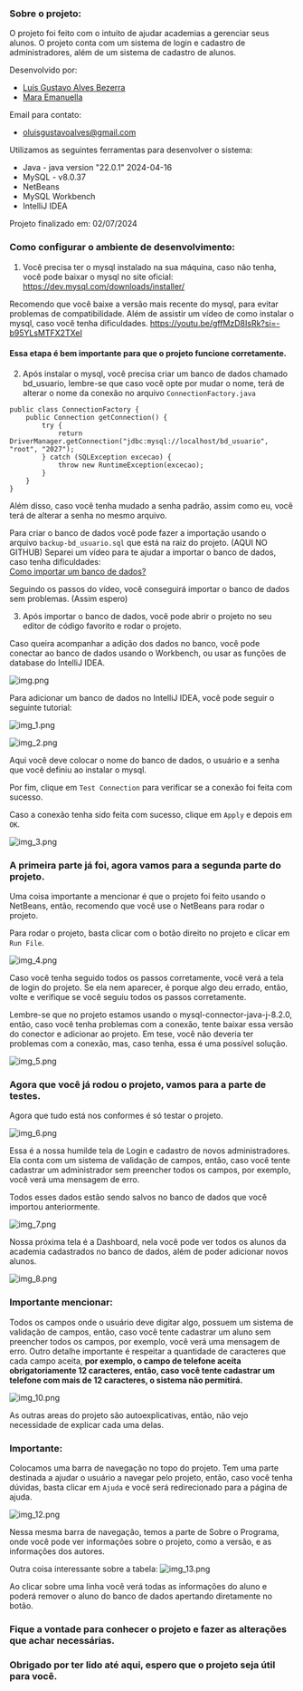 ### Sobre o projeto:

O projeto foi feito com o intuito de ajudar academias a gerenciar seus alunos. O projeto conta com um sistema de login e cadastro de administradores, além de um sistema de cadastro de alunos.


Desenvolvido por:
- [Luís Gustavo Alves Bezerra](https://github.com/lu1pinho/)
- [Mara Emanuella](https://github.com/maraemanuella)

Email para contato:
- oluisgustavoalves@gmail.com

Utilizamos as seguintes ferramentas para desenvolver o sistema:
- Java - java version "22.0.1" 2024-04-16
- MySQL - v8.0.37
- NetBeans
- MySQL Workbench
- IntelliJ IDEA

Projeto finalizado em: 02/07/2024


### Como configurar o ambiente de desenvolvimento:

1. Você precisa ter o mysql instalado na sua máquina, caso não tenha, você pode baixar o mysql no site oficial: https://dev.mysql.com/downloads/installer/

Recomendo que você baixe a versão mais recente do mysql, para evitar problemas de compatibilidade. Além de assistir um vídeo de como instalar o mysql, caso você tenha dificuldades.
https://youtu.be/gffMzD8IsRk?si=-b95YLsMTFX2TXeI


#### Essa etapa é bem importante para que o projeto funcione corretamente.
2. Após instalar o mysql, você precisa criar um banco de dados chamado bd_usuario, lembre-se que caso você opte por mudar o nome, terá de alterar o nome da conexão no arquivo `ConnectionFactory.java`

```
public class ConnectionFactory {
    public Connection getConnection() {
        try {
            return DriverManager.getConnection("jdbc:mysql://localhost/bd_usuario", "root", "2027");
        } catch (SQLException excecao) {
            throw new RuntimeException(excecao);
        }
    }
}
```

Além disso, caso você tenha mudado a senha padrão, assim como eu, você terá de alterar a senha no mesmo arquivo.


Para criar o banco de dados você pode fazer a importação usando o arquivo `backup-bd_usuario.sql` que está na raiz do projeto. (AQUI NO GITHUB)
Separei um vídeo para te ajudar a importar o banco de dados, caso tenha dificuldades:
<br>
[Como importar um banco de dados?](https://youtu.be/RkLB0aQh5Es?si=IReV2yNXbCEExd4r&t=355)

Seguindo os passos do vídeo, você conseguirá importar o banco de dados sem problemas. (Assim espero)

3. Após importar o banco de dados, você pode abrir o projeto no seu editor de código favorito e rodar o projeto.

Caso queira acompanhar a adição dos dados no banco, você pode conectar ao banco de dados usando o Workbench, ou usar as funções de database do IntelliJ IDEA.

![img.png](img.png)

Para adicionar um banco de dados no IntelliJ IDEA, você pode seguir o seguinte tutorial:

![img_1.png](img_1.png)

![img_2.png](img_2.png)

Aqui você deve colocar o nome do banco de dados, o usuário e a senha que você definiu ao instalar o mysql.

Por fim, clique em `Test Connection` para verificar se a conexão foi feita com sucesso.

Caso a conexão tenha sido feita com sucesso, clique em `Apply` e depois em `OK`.

![img_3.png](img_3.png)

### A primeira parte já foi, agora vamos para a segunda parte do projeto.

Uma coisa importante a mencionar é que o projeto foi feito usando o NetBeans, então, recomendo que você use o NetBeans para rodar o projeto.


Para rodar o projeto, basta clicar com o botão direito no projeto e clicar em `Run File`.

![img_4.png](img_4.png)

Caso você tenha seguido todos os passos corretamente, você verá a tela de login do projeto. Se ela nem aparecer, é porque algo deu errado, então, volte e verifique se você seguiu todos os passos corretamente.

Lembre-se que no projeto estamos usando o mysql-connector-java-j-8.2.0, então, caso você tenha problemas com a conexão, tente baixar essa versão do conector e adicionar ao projeto. Em tese, você não deveria ter problemas com a conexão, mas, caso tenha, essa é uma possível solução.

![img_5.png](img_5.png)


### Agora que você já rodou o projeto, vamos para a parte de testes.

Agora que tudo está nos conformes é só testar o projeto.

![img_6.png](img_6.png)

Essa é a nossa humilde tela de Login e cadastro de novos administradores. Ela conta com um sistema de validação de campos, então, caso você tente cadastrar um administrador sem preencher todos os campos, por exemplo, você verá uma mensagem de erro.

Todos esses dados estão sendo salvos no banco de dados que você importou anteriormente.

![img_7.png](img_7.png)

Nossa próxima tela é a Dashboard, nela você pode ver todos os alunos da academia cadastrados no banco de dados, além de poder adicionar novos alunos.

![img_8.png](img_8.png)


### Importante mencionar:
Todos os campos onde o usuário deve digitar algo, possuem um sistema de validação de campos, então, caso você tente cadastrar um aluno sem preencher todos os campos, por exemplo, você verá uma mensagem de erro. Outro detalhe importante é respeitar a quantidade de caracteres que cada campo aceita, **por exemplo, o campo de telefone aceita obrigatoriamente 12 caracteres, então, caso você tente cadastrar um telefone com mais de 12 caracteres, o sistema não permitirá.**

![img_10.png](img_10.png)

As outras areas do projeto são autoexplicativas, então, não vejo necessidade de explicar cada uma delas.

### Importante:
Colocamos uma barra de navegação no topo do projeto. Tem uma parte destinada a ajudar o usuário a navegar pelo projeto, então, caso você tenha dúvidas, basta clicar em `Ajuda` e você será redirecionado para a página de ajuda.

![img_12.png](img_12.png)

Nessa mesma barra de navegação, temos a parte de Sobre o Programa, onde você pode ver informações sobre o projeto, como a versão, e as informações dos autores. 

Outra coisa interessante sobre a tabela:
![img_13.png](img_13.png)

Ao clicar sobre uma linha você verá todas as informações do aluno e poderá remover o aluno do banco de dados apertando diretamente no botão. 

### Fique a vontade para conhecer o projeto e fazer as alterações que achar necessárias.

### Obrigado por ter lido até aqui, espero que o projeto seja útil para você.